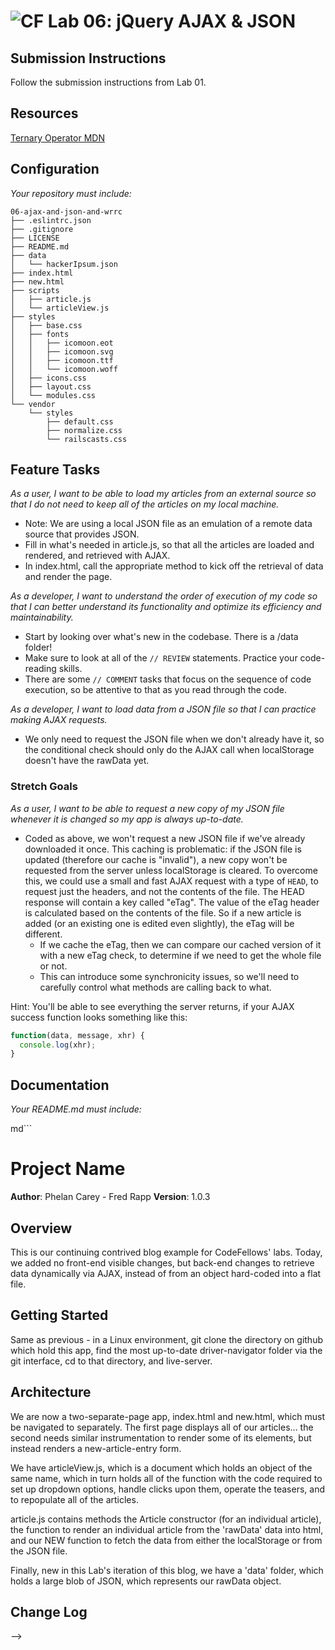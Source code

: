 ![CF](https://camo.githubusercontent.com/70edab54bba80edb7493cad3135e9606781cbb6b/687474703a2f2f692e696d6775722e636f6d2f377635415363382e706e67) Lab 06: jQuery AJAX & JSON
===

## Submission Instructions
Follow the submission instructions from Lab 01.

## Resources  
[Ternary Operator MDN](https://developer.mozilla.org/en-US/docs/Web/JavaScript/Reference/Operators/Conditional_Operator)

## Configuration
_Your repository must include:_

```
06-ajax-and-json-and-wrrc
├── .eslintrc.json
├── .gitignore
├── LICENSE
├── README.md
├── data
│   └── hackerIpsum.json
├── index.html
├── new.html
├── scripts
│   ├── article.js
│   └── articleView.js
├── styles
│   ├── base.css
│   ├── fonts
│   │   ├── icomoon.eot
│   │   ├── icomoon.svg
│   │   ├── icomoon.ttf
│   │   └── icomoon.woff
│   ├── icons.css
│   ├── layout.css
│   └── modules.css
└── vendor
    └── styles
        ├── default.css
        ├── normalize.css
        └── railscasts.css
```

## Feature Tasks

*As a user, I want to be able to load my articles from an external source so that I do not need to keep all of the articles on my local machine.*

- Note: We are using a local JSON file as an emulation of a remote data source that provides JSON.
- Fill in what's needed in article.js, so that all the articles are loaded and rendered, and retrieved with AJAX.
- In index.html, call the appropriate method to kick off the retrieval of data and render the page.

*As a developer, I want to understand the order of execution of my code so that I can better understand its functionality and optimize its efficiency and maintainability.*

- Start by looking over what's new in the codebase. There is a /data folder!
- Make sure to look at all of the `// REVIEW` statements. Practice your code-reading skills.
- There are some `// COMMENT` tasks that focus on the sequence of code execution, so be attentive to that as you read through the code.

*As a developer, I want to load data from a JSON file so that I can practice making AJAX requests.*

- We only need to request the JSON file when we don't already have it, so the conditional check should only do the AJAX call when localStorage doesn't have the rawData yet.


### Stretch Goals
*As a user, I want to be able to request a new copy of my JSON file whenever it is changed so my app is always up-to-date.*

- Coded as above, we won't request a new JSON file if we've already downloaded it once. This caching is problematic: if the JSON file is updated (therefore our cache is "invalid"), a new copy won't be requested from the server unless localStorage is cleared. To overcome this, we could use a small and fast AJAX request with a type of `HEAD`, to request just the headers, and not the contents of the file. The HEAD response will contain a key called "eTag". The value of the eTag header is calculated based on the contents of the file. So if a new article is added (or an existing one is edited even slightly), the eTag will be different.
  - If we cache the eTag, then we can compare our cached version of it with a new eTag check, to determine if we need to get the whole file or not.
  - This can introduce some synchronicity issues, so we'll need to carefully control what methods are calling back to what.

Hint: You'll be able to see everything the server returns, if your AJAX success function looks something like this:

```javascript
function(data, message, xhr) {
  console.log(xhr);
}
```

## Documentation
_Your README.md must include:_


md```
# Project Name

**Author**: Phelan Carey - Fred Rapp
**Version**: 1.0.3

## Overview
This is our continuing contrived blog example for CodeFellows' labs. Today, we added no front-end visible changes, but back-end changes to retrieve data dynamically via AJAX, instead of from an object hard-coded into a flat file.

## Getting Started
Same as previous - in a Linux environment, git clone the directory on github which hold this app, find the most up-to-date driver-navigator folder via the git interface, cd to that directory, and live-server.

## Architecture
We are now a two-separate-page app, index.html and new.html, which must be navigated to separately. The first page displays all of our articles... the second needs similar instrumentation to render some of its elements, but instead renders a new-article-entry form.

We have articleView.js, which is a document which holds an object of the same name, which in turn holds all of the function with the code required to set up dropdown options, handle clicks upon them, operate the teasers, and to repopulate all of the articles.

article.js contains methods the Article constructor (for an individual article), the function to render an individual article from the 'rawData' data into html, and our NEW function to fetch the data from either the localStorage or from the JSON file.

Finally, new in this Lab's iteration of this blog, we have a 'data' folder, which holds a large blob of JSON, which represents our rawData object.

## Change Log
-->
```
